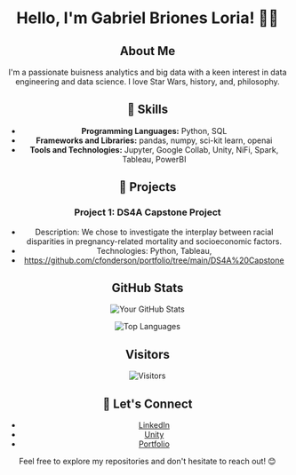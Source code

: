 <div align="center">

# Hello, I'm Gabriel Briones Loria! 👋🤠

## About Me
I'm a passionate buisness analytics and big data with a keen interest in data engineering and data science. I love Star Wars, history, and, philosophy.

## 🧰 Skills
- **Programming Languages:** Python, SQL
- **Frameworks and Libraries:** pandas, numpy, sci-kit learn, openai
- **Tools and Technologies:** Jupyter, Google Collab, Unity, NiFi, Spark, Tableau, PowerBI

## 🔬 Projects
### Project 1: DS4A Capstone Project
- Description: We chose to investigate the interplay between racial disparities in pregnancy-related mortality and socioeconomic factors.
- Technologies: Python, Tableau, 
- https://github.com/cfonderson/portfolio/tree/main/DS4A%20Capstone

## GitHub Stats
![Your GitHub Stats](https://github-readme-stats.vercel.app/api?username=your-username&show_icons=true&hide=contribs,prs)

![Top Languages](https://github-readme-stats.vercel.app/api/top-langs/?username=your-username&layout=compact)

## Visitors
![Visitors](https://visitor-badge.laobi.icu/badge?page_id=your-username.your-username)

## 🙌 Let's Connect
- [LinkedIn](https://www.linkedin.com/in/gabrielbrionesloria/)
- [Unity](https://play.unity.com/u/gvbl92)
- [Portfolio](https://your-portfolio-website.com)

Feel free to explore my repositories and don't hesitate to reach out! 😊
